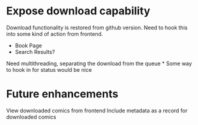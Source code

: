 # Expose download capability

Download functionality is restored from github version. Need to hook this into some kind of action from frontend.
* Book Page
* Search Results?

Need multithreading, separating the download from the queue
    * Some way to hook in for status would be nice

# Future enhancements

View downloaded comics from frontend
Include metadata as a record for downloaded comics